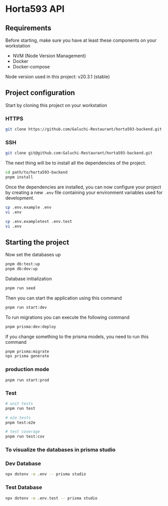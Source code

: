 # Horta593 API

## Requirements

Before starting, make sure you have at least these components on your workstation

- NVM (Node Version Management)
- Docker
- Docker-compose

Node version used in this project: v20.3.1 (stable)

## Project configuration

Start by cloning this project on your workstation

### HTTPS

```bash
git clone https://github.com/Galuchi-Restaurant/horta593-backend.git

```

### SSH

```bash
git clone git@github.com:Galuchi-Restaurant/horta593-backend.git
```

The next thing will be to install all the dependencies of the project.

```bash
cd path/to/horta593-backend
pnpm install
```

Once the dependencies are installed, you can now configure your project by creating a new `.env` file containing your environment variables used for development.

```bash
cp .env.example .env
vi .env
```

```bash
cp .env.exampletest .env.test
vi .env
```

## Starting the project

Now set the databases up

```bash
pnpm db:test:up
pnpm db:dev:up
```
Database initialization
```bash
pnpm run seed
```

Then you can start the application using this command

```bash
pnpm run start:dev
```

To run migrations you can execute the following command

```bash
pnpm prisma:dev:deploy
```

If you change something to the prisma models, you need to run this command

```bash
pnpm prisma:migrate
npx prisma generate
```

### production mode

```
pnpm run start:prod
```

### Test

```bash
# unit tests
pnpm run test

# e2e tests
pnpm test:e2e

# test coverage
pnpm run test:cov
```

### To visualize the databases in prisma studio

### Dev Database

```bash
npx dotenv -e .env -- prisma studio
```

### Test Database

```bash
npx dotenv -e .env.test -- prisma studio
```
